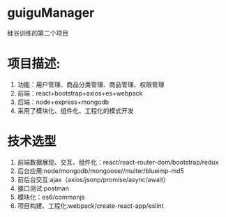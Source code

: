# guiguManager
硅谷训练的第二个项目
# 项目描述:
  1.  功能：用户管理、商品分类管理、商品管理、权限管理
  2.  前端：react+bootstrap+axios+es+webpack
  3.  后端：node+express+mongodb
  4.  采用了模块化、组件化、工程化的模式开发

# 技术选型
  1.  前端数据展现、交互、组件化：react/react-router-dom/bootstrap/redux
  2.  后台应用:node/mongodb/mongoose//multer/blueimp-md5
  3.  前后台交互:ajax（axios/jsonp/promise/async/await）
  4.  接口测试:postman
  5.  模块化：es6/commonjs
  6.  项目构建、工程化:webpack/create-react-app/eslint
  

